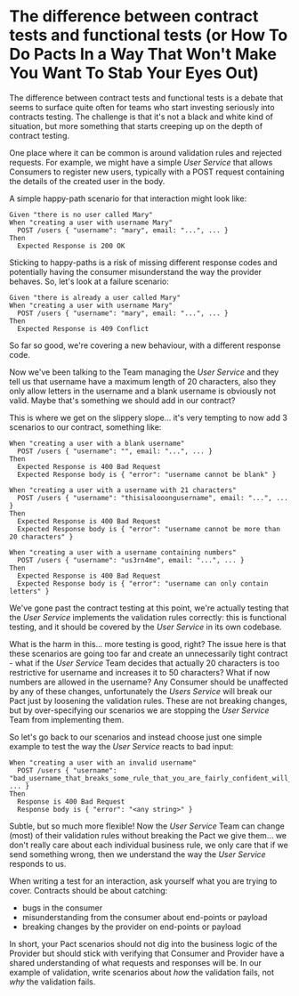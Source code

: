 # The difference between contract tests and functional tests (or How To Do Pacts In a Way That Won't Make You Want To Stab Your Eyes Out)

The difference between contract tests and functional tests is a debate that seems to surface quite often for teams who start investing seriously into contracts testing. The challenge is that it's not a black and white kind of situation, but more something that starts creeping up on the depth of contract testing.

One place where it can be common is around validation rules and rejected requests. For example, we might have a simple *User Service* that allows Consumers to register new users, typically with a POST request containing the details of the created user in the body.

A simple happy-path scenario for that interaction might look like:

```
Given "there is no user called Mary"
When "creating a user with username Mary"
  POST /users { "username": "mary", email: "...", ... }
Then
  Expected Response is 200 OK
```

Sticking to happy-paths is a risk of missing different response codes and potentially having the consumer misunderstand the way the provider behaves. So, let's look at a failure scenario:

```
Given "there is already a user called Mary"
When "creating a user with username Mary"
  POST /users { "username": "mary", email: "...", ... }
Then
  Expected Response is 409 Conflict
```

So far so good, we're covering a new behaviour, with a different response code.

Now we've been talking to the Team managing the *User Service* and they tell us that username have a maximum length of 20 characters, also they only allow letters in the username and a blank username is obviously not valid. Maybe that's something we should add in our contract?

This is where we get on the slippery slope... it's very tempting to now add 3 scenarios to our contract, something like:

```
When "creating a user with a blank username"
  POST /users { "username": "", email: "...", ... }
Then
  Expected Response is 400 Bad Request
  Expected Response body is { "error": "username cannot be blank" }
```

```
When "creating a user with a username with 21 characters"
  POST /users { "username": "thisisalooongusername", email: "...", ... }
Then
  Expected Response is 400 Bad Request
  Expected Response body is { "error": "username cannot be more than 20 characters" }
```

```
When "creating a user with a username containing numbers"
  POST /users { "username": "us3rn4me", email: "...", ... }
Then
  Expected Response is 400 Bad Request
  Expected Response body is { "error": "username can only contain letters" }
```

We've gone past the contract testing at this point, we're actually testing that the *User Service* implements the validation rules correctly: this is functional testing, and it should be covered by the *User Service* in its own codebase.

What is the harm in this... more testing is good, right? The issue here is that these scenarios are going too far and create an unnecessarily tight contract - what if the *User Service* Team decides that actually 20 characters is too restrictive for username and increases it to 50 characters? What if now numbers are allowed in the username? Any Consumer should be unaffected by any of these changes, unfortunately the *Users Service* will break our Pact just by loosening the validation rules. These are not breaking changes, but by over-specifying our scenarios we are stopping the *User Service* Team from implementing them.

So let's go back to our scenarios and instead choose just one simple example to test the way the *User Service* reacts to bad input:

```
When "creating a user with an invalid username"
  POST /users { "username": "bad_username_that_breaks_some_rule_that_you_are_fairly_confident_will_not_change", ... }
Then
  Response is 400 Bad Request
  Response body is { "error": "<any string>" }
```

Subtle, but so much more flexible! Now the *User Service* Team can change (most) of their validation rules without breaking the Pact we give them... we don't really care about each individual business rule, we only care that if we send something wrong, then we understand the way the *User Service* responds to us.

When writing a test for an interaction, ask yourself what you are trying to cover. Contracts should be about catching:

- bugs in the consumer
- misunderstanding from the consumer about end-points or payload
- breaking changes by the provider on end-points or payload

In short, your Pact scenarios should not dig into the business logic of the Provider but should stick with verifying that Consumer and Provider have a shared understanding of what requests and responses will be. In our example of validation, write scenarios about *how* the validation fails, not *why* the validation fails.
